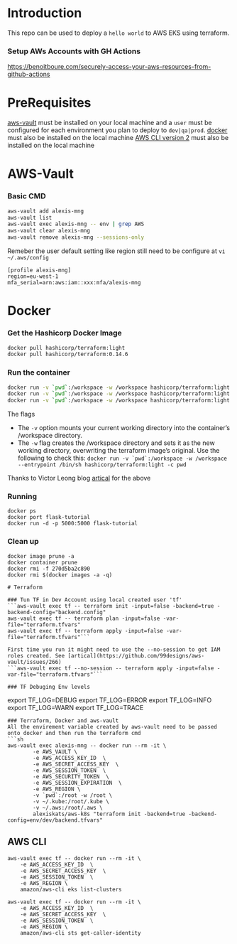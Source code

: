 # Introduction
This repo can be used to deploy a  ```hello world``` to AWS EKS using terraform.

### Setup AWs Accounts with GH Actions 
https://benoitboure.com/securely-access-your-aws-resources-from-github-actions

# PreRequisites 
 [aws-vault](https://github.com/99designs/aws-vault) must be installed on your local machine and a ```user``` must be configured for each environment you plan to deploy to ```dev|qa|prod```.
 [docker](https://docs.docker.com/get-docker/) must also be installed on the local machine
 [AWS CLI version 2](https://docs.aws.amazon.com/cli/latest/userguide/install-cliv2.html) must also be installed on the local machine

# AWS-Vault
### Basic CMD
```sh
aws-vault add alexis-mng
aws-vault list
aws-vault exec alexis-mng -- env | grep AWS
aws-vault clear alexis-mng
aws-vault remove alexis-mng --sessions-only
```
Remeber the user default setting like region still need to be configure at ```vi ~/.aws/config```
```
[profile alexis-mng]
region=eu-west-1
mfa_serial=arn:aws:iam::xxx:mfa/alexis-mng
```
# Docker
### Get the Hashicorp Docker Image
```sh
docker pull hashicorp/terraform:light
docker pull hashicorp/terraform:0.14.6
```
### Run the container
```sh
docker run -v `pwd`:/workspace -w /workspace hashicorp/terraform:light init
docker run -v `pwd`:/workspace -w /workspace hashicorp/terraform:light apply
docker run -v `pwd`:/workspace -w /workspace hashicorp/terraform:light destroy
```
The flags
  - The ```-v``` option mounts your current working directory into the container’s /workspace directory.
  - The ```-w``` flag creates the /workspace directory and sets it as the new working directory, overwriting the terraform image’s original.
Use the following to check this: ```docker run -v `pwd`:/workspace -w /workspace --entrypoint /bin/sh hashicorp/terraform:light -c pwd```

Thanks to Victor Leong blog [artical](https://www.vic-l.com/terraform-with-docker) for the above

### Running
```
docker ps
docker port flask-tutorial
docker run -d -p 5000:5000 flask-tutorial
```
### Clean up
```
docker image prune -a
docker container prune
docker rmi -f 270d5ba2c890
docker rmi $(docker images -a -q)

# Terraform

### Tun TF in Dev Account using local created user 'tf'
```aws-vault exec tf -- terraform init -input=false -backend=true -backend-config="backend.config"
aws-vault exec tf -- terraform plan -input=false -var-file="terraform.tfvars"
aws-vault exec tf -- terraform apply -input=false -var-file="terraform.tfvars"```

First time you run it might need to use the --no-session to get IAM roles created. See [artical](https://github.com/99designs/aws-vault/issues/266)
```aws-vault exec tf --no-session -- terraform apply -input=false -var-file="terraform.tfvars"```

### TF Debuging Env levels
```
export TF_LOG=DEBUG
export TF_LOG=ERROR
export TF_LOG=INFO
export TF_LOG=WARN
export TF_LOG=TRACE
```
### Terraform, Docker and aws-vault
All the envirement variable created by aws-vault need to be passed onto docker and then run the terraform cmd
```sh
aws-vault exec alexis-mng -- docker run --rm -it \
        -e AWS_VAULT \
        -e AWS_ACCESS_KEY_ID  \
        -e AWS_SECRET_ACCESS_KEY  \
        -e AWS_SESSION_TOKEN  \
        -e AWS_SECURITY_TOKEN  \
        -e AWS_SESSION_EXPIRATION  \
        -e AWS_REGION \
        -v `pwd`:/root -w /root \
        -v ~/.kube:/root/.kube \
        -v ~/.aws:/root/.aws \
        alexiskats/aws-k8s "terraform init -backend=true -backend-config=env/dev/backend.tfvars"
```
## AWS CLI
```
aws-vault exec tf -- docker run --rm -it \
	-e AWS_ACCESS_KEY_ID  \
	-e AWS_SECRET_ACCESS_KEY  \
	-e AWS_SESSION_TOKEN  \
	-e AWS_REGION \
	amazon/aws-cli eks list-clusters
```

```
aws-vault exec tf -- docker run --rm -it \
	-e AWS_ACCESS_KEY_ID  \
	-e AWS_SECRET_ACCESS_KEY  \
	-e AWS_SESSION_TOKEN  \
	-e AWS_REGION \
	amazon/aws-cli sts get-caller-identity
```
